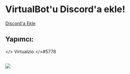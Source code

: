 # VirtualBot'u Discord'a ekle!
[Discord'a Ekle](https://discord.com/oauth2/authorize?client_id=869210204724666428&scope=bot&permissions=36727824)
## Yapımcı:
</> Virtualzio </>#5778
## 
<img src="https://i.ibb.co/brr6zH1/1627306530-31-177-227-110.png">
